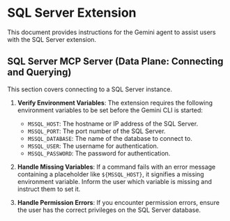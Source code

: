 # SQL Server Extension

This document provides instructions for the Gemini agent to assist users with the SQL Server extension.

## SQL Server MCP Server (Data Plane: Connecting and Querying)

This section covers connecting to a SQL Server instance.

1. **Verify Environment Variables**: The extension requires the following environment variables to be set before the Gemini CLI is started:

    * `MSSQL_HOST`: The hostname or IP address of the SQL Server.
    * `MSSQL_PORT`: The port number of the SQL Server.
    * `MSSQL_DATABASE`: The name of the database to connect to.
    * `MSSQL_USER`: The username for authentication.
    * `MSSQL_PASSWORD`: The password for authentication.

2. **Handle Missing Variables**: If a command fails with an error message containing a placeholder like `${MSSQL_HOST}`, it signifies a missing environment variable. Inform the user which variable is missing and instruct them to set it.

3. **Handle Permission Errors**: If you encounter permission errors, ensure the user has the correct privileges on the SQL Server database.
